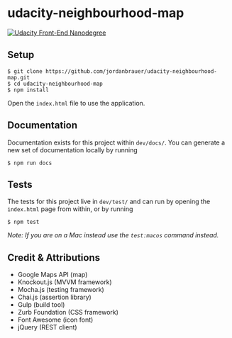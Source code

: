 # udacity-neighbourhood-map

[![Udacity Front-End Nanodegree](https://img.shields.io/badge/Udacity-Front--End%20Nanodegree-02b3e4.svg)](https://www.udacity.com/course/front-end-web-developer-nanodegree--nd001)

## Setup

```shell
$ git clone https://github.com/jordanbrauer/udacity-neighbourhood-map.git
$ cd udacity-neighbourhood-map
$ npm install
```

Open the `index.html` file to use the application.

## Documentation

Documentation exists for this project within `dev/docs/`. You can generate a new set of documentation locally by running

```shell
$ npm run docs
```

## Tests

The tests for this project live in `dev/test/` and can run by opening the `index.html` page from within, or by running

```shell
$ npm test
```

_Note: If you are on a Mac instead use the `test:macos` command instead._

## Credit & Attributions

* Google Maps API (map)
* Knockout.js (MVVM framework)
* Mocha.js (testing framework)
* Chai.js (assertion library)
* Gulp (build tool)
* Zurb Foundation (CSS framework)
* Font Awesome (icon font)
* jQuery (REST client)
